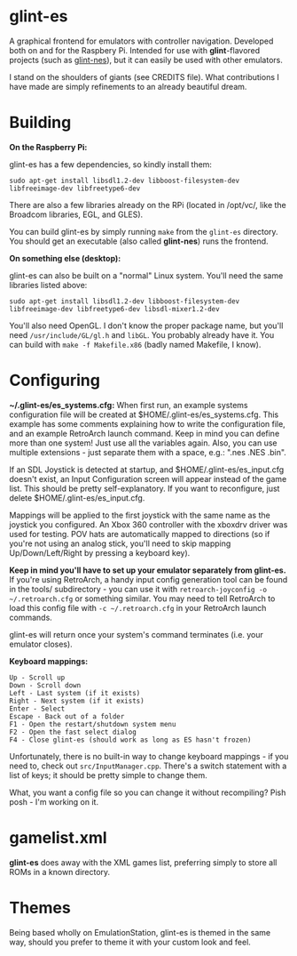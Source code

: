 glint-es
========

A graphical frontend for emulators with controller navigation. Developed both on and for the Raspbery Pi. Intended for use with **glint**-flavored projects (such as [glint-nes](https://github.com/normalocity/glint-nes)), but it can easily be used with other emulators.

I stand on the shoulders of giants (see CREDITS file). What contributions I have made are simply refinements to an already beautiful dream.

Building
========

**On the Raspberry Pi:**

glint-es has a few dependencies, so kindly install them:
```
sudo apt-get install libsdl1.2-dev libboost-filesystem-dev libfreeimage-dev libfreetype6-dev
```

There are also a few libraries already on the RPi (located in /opt/vc/, like the Broadcom libraries, EGL, and GLES).

You can build glint-es by simply running `make` from the `glint-es` directory. You should get an executable (also called **glint-nes**) runs the frontend.

**On something else (desktop):**

glint-es can also be built on a "normal" Linux system. You'll need the same libraries listed above:
```
sudo apt-get install libsdl1.2-dev libboost-filesystem-dev libfreeimage-dev libfreetype6-dev libsdl-mixer1.2-dev
```

You'll also need OpenGL. I don't know the proper package name, but you'll need `/usr/include/GL/gl.h` and `libGL`. You probably already have it. You can build with `make -f Makefile.x86` (badly named Makefile, I know).

Configuring
===========

**~/.glint-es/es_systems.cfg:**
When first run, an example systems configuration file will be created at $HOME/.glint-es/es_systems.cfg. This example has some comments explaining how to write the configuration file, and an example RetroArch launch command. Keep in mind you can define more than one system! Just use all the variables again. Also, you can use multiple extensions - just separate them with a space, e.g.: ".nes .NES .bin".

If an SDL Joystick is detected at startup, and $HOME/.glint-es/es_input.cfg doesn't exist, an Input Configuration screen will appear instead of the game list.
This should be pretty self-explanatory. If you want to reconfigure, just delete $HOME/.glint-es/es_input.cfg.

Mappings will be applied to the first joystick with the same name as the joystick you configured.
An Xbox 360 controller with the xboxdrv driver was used for testing. POV hats are automatically mapped to directions (so if you're not using an analog stick, you'll need to skip mapping Up/Down/Left/Right by pressing a keyboard key).

**Keep in mind you'll have to set up your emulator separately from glint-es.**
If you're using RetroArch, a handy input config generation tool can be found in the tools/ subdirectory - you can use it with `retroarch-joyconfig -o ~/.retroarch.cfg` or something similar. You may need to tell RetroArch to load this config file with `-c ~/.retroarch.cfg` in your RetroArch launch commands.

glint-es will return once your system's command terminates (i.e. your emulator closes).


**Keyboard mappings:**

    Up - Scroll up
    Down - Scroll down
    Left - Last system (if it exists)
    Right - Next system (if it exists)
    Enter - Select
    Escape - Back out of a folder
    F1 - Open the restart/shutdown system menu
    F2 - Open the fast select dialog
    F4 - Close glint-es (should work as long as ES hasn't frozen)

Unfortunately, there is no built-in way to change keyboard mappings - if you need to, check out `src/InputManager.cpp`. There's a switch statement with a list of keys; it should be pretty simple to change them.

What, you want a config file so you can change it without recompiling? Pish posh - I'm working on it.

gamelist.xml
============

**glint-es** does away with the XML games list, preferring simply to store all ROMs in a known directory.

Themes
======

Being based wholly on EmulationStation, glint-es is themed in the same way, should you prefer to theme it with your custom look and feel.